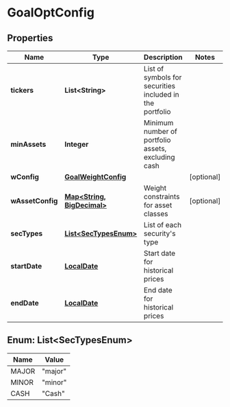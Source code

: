
# GoalOptConfig

## Properties
Name | Type | Description | Notes
------------ | ------------- | ------------- | -------------
**tickers** | **List&lt;String&gt;** | List of symbols for securities included in the portfolio | 
**minAssets** | **Integer** | Minimum number of portfolio assets, excluding cash | 
**wConfig** | [**GoalWeightConfig**](GoalWeightConfig.md) |  |  [optional]
**wAssetConfig** | [**Map&lt;String, BigDecimal&gt;**](BigDecimal.md) | Weight constraints for asset classes |  [optional]
**secTypes** | [**List&lt;SecTypesEnum&gt;**](#List&lt;SecTypesEnum&gt;) | List of each security&#39;s type | 
**startDate** | [**LocalDate**](LocalDate.md) | Start date for historical prices | 
**endDate** | [**LocalDate**](LocalDate.md) | End date for historical prices | 


<a name="List<SecTypesEnum>"></a>
## Enum: List&lt;SecTypesEnum&gt;
Name | Value
---- | -----
MAJOR | &quot;major&quot;
MINOR | &quot;minor&quot;
CASH | &quot;Cash&quot;



